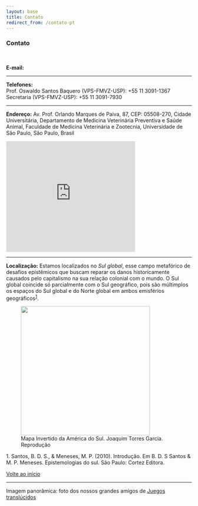 ```yaml
---
layout: base
title: Contato
redirect_from: /contato-pt
---
```


### Contato
<br>

**E-mail:**

---

**Telefones:**<br>
Prof. Oswaldo Santos Baquero (VPS-FMVZ-USP): +55 11 3091-1367<br>
Secretaria (VPS-FMVZ-USP): +55 11 3091-7930

---

**Endereço:** Av. Prof. Orlando Marques de Paiva, 87, CEP: 05508-270, Cidade Universitária, Departamento de Medicina Veterinária Preventiva e Saúde Animal, Faculdade de Medicina Veterinária e Zootecnia, Universidade de São Paulo, São Paulo, Brasil

<iframe src="https://www.google.com/maps/embed?pb=!1m18!1m12!1m3!1d14627.872072418017!2d-46.74827693297299!3d-23.569592093946003!2m3!1f0!2f0!3f0!3m2!1i1024!2i768!4f13.1!3m3!1m2!1s0x94ce5646c392677b%3A0x8ec8ebc04df7f6c0!2sUSP%20Faculdade%20de%20Medicina%20Veterin%C3%A1ria%20e%20Zootecnia!5e0!3m2!1sen!2sbr!4v1609342481364!5m2!1sen!2sbr" width="350" height="300" frameborder="0" style="border:0;" allowfullscreen="" aria-hidden="false" tabindex="0"></iframe>

---

**Localização:** Estamos localizados no *Sul global*, esse campo metafórico de desafios epistêmicos que buscam reparar os danos historicamente causados pelo capitalismo na sua relação colonial com o mundo. O Sul global coincide só parcialmente com o Sul geográfico, pois são múltimplos os espaços do Sul global e do Norte global em ambos emisférios geográficos<sup>[1](#sul-global)</sup>.
<figure>
<img src="{{root}}/assets/garcia-torres.jpg" width=350 height=auto >
<figcaption>Mapa Invertido da América do Sul. Joaquim Torres Garcia. Reprodução</figcaption>
</figure>

<a class="citacao" name="sul-global">1. Santos, B. D. S., & Meneses, M. P. (2010). Introdução. Em B. D. S Santos & M. P. Meneses. Epistemologias do sul. São Paulo: Cortez Editora.</a>

[Volte ao início](#top)

---

Imagem panorâmica: foto dos nossos grandes amigos de [Juegos translúcidos](https://www.juegostranslucidos.com/)

